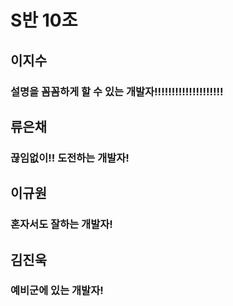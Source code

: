 # S반 10조

## 이지수
### 설명을 꼼꼼하게 할 수 있는 개발자!!!!!!!!!!!!!!!!!!!!

## 류은채
### 끊임없이!! 도전하는 개발자!

## 이규원
### 혼자서도 잘하는 개발자!

## 김진욱
### 예비군에 있는 개발자!